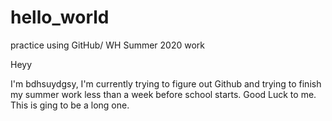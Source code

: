 # hello_world
practice using GitHub/ WH Summer 2020 work

Heyy 

I'm bdhsuydgsy, I'm currently trying to figure out Github and trying to finish my summer work less than a week before school starts.
Good Luck to me. This is ging to be a long one. 
